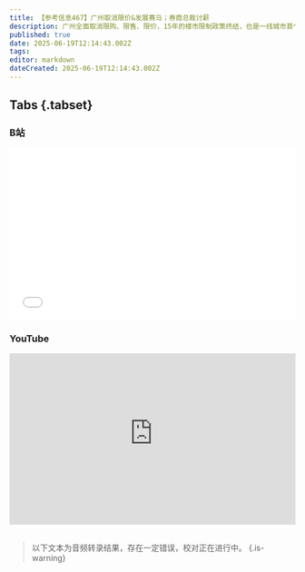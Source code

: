 ```yaml
---
title: 【参考信息467】广州取消限价&发展赛马；券商总裁讨薪
description: 广州全面取消限购、限售、限价，15年的楼市限制政策终结，也是一线城市首个全面松绑的，还提出推动赛马运动消费发展，离恢复赛马梦又近了一步。5月经济增长冷热不均，消费意外一枝独秀。泡泡玛特LABUBU爆火，会成为年轻人的茅台吗？奶茶店、咖啡馆、小酒馆成为年轻人开店的“倒闭三件套”。浙商证券前总裁王青山在牢里起诉讨薪。车企承诺账期压缩至60天，供应商听其言观其行。河南造车新势力金鱼汽车，似乎是卖老鼠药的。
published: true
date: 2025-06-19T12:14:43.002Z
tags: 
editor: markdown
dateCreated: 2025-06-19T12:14:43.002Z
---
```


## Tabs {.tabset}
### B站
<div style="position: relative; padding: 30% 45%;">
<iframe style="position: absolute; width: 100%; height: 100%; left: 0; top: 0;" src="//player.bilibili.com/player.html?&bvid=BV1iPN4zAEXx&page=1&as_wide=1&high_quality=1&danmaku=1&autoplay=0" scrolling="no" border="0" frameborder="no" framespacing="0" allowfullscreen="true"></iframe>
</div>

### YouTube
<div style="position: relative; padding: 30% 45%;">
<iframe style="position: absolute; top: 0; left: 0; width: 100%; height: 100%;" src="https://www.youtube-nocookie.com/embed/YouTubeVID" title="YouTube video player" frameborder="0" allow="accelerometer; autoplay; clipboard-write; encrypted-media; gyroscope; picture-in-picture" allowfullscreen></iframe>
</div>

## 

> 以下文本为音频转录结果，存在一定错误，校对正在进行中。
{.is-warning}

